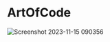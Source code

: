 # ArtOfCode
![Screenshot 2023-11-15 090356](https://github.com/Jposh08/ArtOfCode/assets/150818210/6ab412c4-45c2-4c4d-92f2-3ee59b7e1970)
